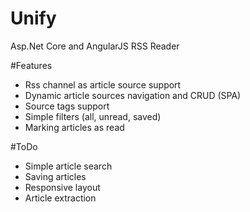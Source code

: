 # Unify
Asp.Net Core and AngularJS RSS Reader 

#Features
- Rss channel as article source support
- Dynamic article sources navigation and CRUD (SPA)
- Source tags support
- Simple filters (all, unread, saved)
- Marking articles as read

#ToDo
- Simple article search
- Saving articles
- Responsive layout
- Article extraction
